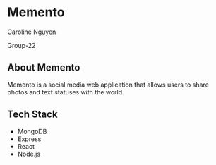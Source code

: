 # Memento

Caroline Nguyen

Group-22

## About Memento

Memento is a social media web application that allows users to share photos and text statuses with the world.

## Tech Stack

- MongoDB
- Express
- React
- Node.js
